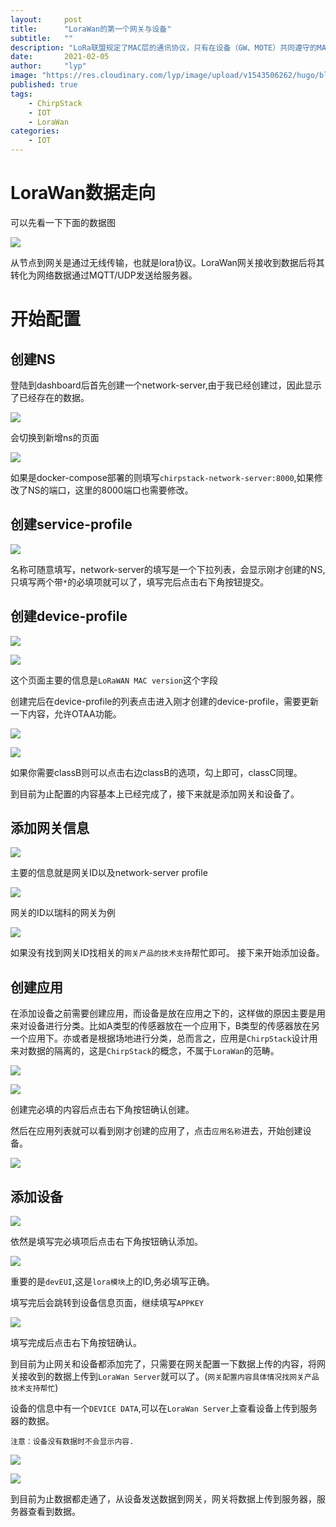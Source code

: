```yaml
---
layout:     post 
title:      "LoraWan的第一个网关与设备"
subtitle:   ""
description: "LoRa联盟规定了MAC层的通讯协议，只有在设备（GW、MOTE）共同遵守的MAC层协议的前提下，不同硬件厂商的设备才能互相接入。"  
date:       2021-02-05
author:     "lyp"
image: "https://res.cloudinary.com/lyp/image/upload/v1543506262/hugo/blog.github.io/apache-rocketMQ-introduction/7046d2bf0d97278682129887309cc1a6.jpg"
published: true
tags: 
    - ChirpStack
    - IOT
    - LoraWan
categories: 
    - IOT
---
```


# LoraWan数据走向    

可以先看一下下面的数据图

![](https://res.cloudinary.com/lyp/image/upload/v1612512099/hugo/blog.github.io/lorawan/first-device-gateway/123.png)  

从节点到网关是通过无线传输，也就是lora协议。LoraWan网关接收到数据后将其转化为网络数据通过MQTT/UDP发送给服务器。


# 开始配置 

## 创建NS
登陆到dashboard后首先创建一个network-server,由于我已经创建过，因此显示了已经存在的数据。

![](https://res.cloudinary.com/lyp/image/upload/v1612512151/hugo/blog.github.io/lorawan/first-device-gateway/2.png)  

会切换到新增ns的页面  

![](https://res.cloudinary.com/lyp/image/upload/v1612512429/hugo/blog.github.io/lorawan/first-device-gateway/3.png)

如果是docker-compose部署的则填写`chirpstack-network-server:8000`,如果修改了NS的端口，这里的8000端口也需要修改。  

## 创建service-profile

![](https://res.cloudinary.com/lyp/image/upload/v1612512435/hugo/blog.github.io/lorawan/first-device-gateway/4.png)

名称可随意填写，network-server的填写是一个下拉列表，会显示刚才创建的NS,只填写两个带`*`的必填项就可以了，填写完后点击右下角按钮提交。 

## 创建device-profile  

![](https://res.cloudinary.com/lyp/image/upload/v1612512444/hugo/blog.github.io/lorawan/first-device-gateway/5.png)  

![](https://res.cloudinary.com/lyp/image/upload/v1612512612/hugo/blog.github.io/lorawan/first-device-gateway/6.1.png)

这个页面主要的信息是`LoRaWAN MAC version`这个字段  

创建完后在device-profile的列表点击进入刚才创建的device-profile，需要更新一下内容，允许OTAA功能。  

![](https://res.cloudinary.com/lyp/image/upload/v1612512446/hugo/blog.github.io/lorawan/first-device-gateway/6.png)
 
![](https://res.cloudinary.com/lyp/image/upload/v1612512447/hugo/blog.github.io/lorawan/first-device-gateway/7.png)

如果你需要classB则可以点击右边classB的选项，勾上即可，classC同理。  

到目前为止配置的内容基本上已经完成了，接下来就是添加网关和设备了。
 
## 添加网关信息  

![](https://res.cloudinary.com/lyp/image/upload/v1612512450/hugo/blog.github.io/lorawan/first-device-gateway/8.png)  

主要的信息就是网关ID以及network-server profile  

![](https://res.cloudinary.com/lyp/image/upload/v1612512447/hugo/blog.github.io/lorawan/first-device-gateway/9.png)  

网关的ID以瑞科的网关为例  

![](https://res.cloudinary.com/lyp/image/upload/v1612512463/hugo/blog.github.io/lorawan/first-device-gateway/10.png)  

如果没有找到网关ID找相关的`网关产品的技术支持`帮忙即可。 接下来开始添加设备。  

## 创建应用 

在添加设备之前需要创建应用，而设备是放在应用之下的，这样做的原因主要是用来对设备进行分类。比如A类型的传感器放在一个应用下，B类型的传感器放在另一个应用下。亦或者是根据场地进行分类，总而言之，应用是`ChirpStack`设计用来对数据的隔离的，这是`ChirpStack`的概念，不属于`LoraWan`的范畴。  

![](https://res.cloudinary.com/lyp/image/upload/v1612512479/hugo/blog.github.io/lorawan/first-device-gateway/11.png) 

![](https://res.cloudinary.com/lyp/image/upload/v1612512479/hugo/blog.github.io/lorawan/first-device-gateway/12.png)

创建完必填的内容后点击右下角按钮确认创建。  

然后在应用列表就可以看到刚才创建的应用了，点击`应用名称`进去，开始创建设备。

![](https://res.cloudinary.com/lyp/image/upload/v1612512479/hugo/blog.github.io/lorawan/first-device-gateway/13.png) 

## 添加设备  

![](https://res.cloudinary.com/lyp/image/upload/v1612512479/hugo/blog.github.io/lorawan/first-device-gateway/14.png)

依然是填写完必填项后点击右下角按钮确认添加。  

![](https://res.cloudinary.com/lyp/image/upload/v1612512478/hugo/blog.github.io/lorawan/first-device-gateway/15.png)

重要的是`devEUI`,这是`lora模块`上的ID,务必填写正确。  

填写完后会跳转到设备信息页面，继续填写`APPKEY`  

![](https://res.cloudinary.com/lyp/image/upload/v1612512478/hugo/blog.github.io/lorawan/first-device-gateway/16.png) 

填写完成后点击右下角按钮确认。  

到目前为止网关和设备都添加完了，只需要在网关配置一下数据上传的内容，将网关接收到的数据上传到`LoraWan Server`就可以了。(`网关配置内容具体情况找网关产品技术支持帮忙`)  

设备的信息中有一个`DEVICE DATA`,可以在`LoraWan Server`上查看设备上传到服务器的数据。  

`注意：设备没有数据时不会显示内容.`  

![](https://res.cloudinary.com/lyp/image/upload/v1612512478/hugo/blog.github.io/lorawan/first-device-gateway/17.png)

![](https://res.cloudinary.com/lyp/image/upload/v1612512479/hugo/blog.github.io/lorawan/first-device-gateway/18.png)  

到目前为止数据都走通了，从设备发送数据到网关，网关将数据上传到服务器，服务器查看到数据。

